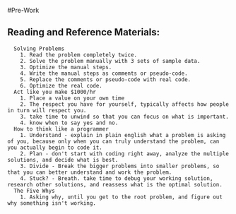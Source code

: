 #Pre-Work

## Reading and Reference Materials:  
      Solving Problems   
        1. Read the problem completely twice.  
        2. Solve the problem manually with 3 sets of sample data.  
        3. Optimize the manual steps.  
        4. Write the manual steps as comments or pseudo-code.  
        5. Replace the comments or pseudo-code with real code.  
        6. Optimize the real code.  
      Act like you make $1000/hr 
        1. Place a value on your own time
        2. The respect you have for yourself, typically affects how people in turn will respect you.
        3. take time to unwind so that you can focus on what is important.
        4. know when to say yes and no.
      How to think like a programmer  
        1. Understand - explain in plain english what a problem is asking of you, because only when you can truly understand the problem, can you actually begin to code it.  
        2. Plan - don't start with coding right away, analyze the multiple solutions, and decide what is best.  
        3. Divide - Break the bigger problems into smaller problems, so that you can better understand and work the problem.  
        4. Stuck? - Breath. take time to debug your working solution, research other solutions, and reassess what is the optimal solution.  
      The Five Whys  
        1. Asking why, until you get to the root problem, and figure out why something isn't working.  
